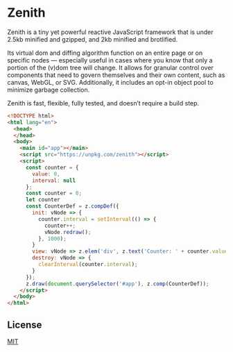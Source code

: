 # Zenith

Zenith is a tiny yet powerful reactive JavaScript framework that is under 2.5kb minified and gzipped, and 2kb minified and brotlified.

Its virtual dom and diffing algorithm function on an entire page or on specific nodes — especially useful in cases where you know that only a portion of the (v)dom tree will change. It allows for granular control over components that need to govern themselves and their own content, such as canvas, WebGL, or SVG. Additionally, it includes an opt-in object pool to minimize garbage collection.

Zenith is fast, flexible, fully tested, and doesn’t require a build step.

```html
<!DOCTYPE html>
<html lang="en">
  <head>
  </head>
  <body>
    <main id="app"></main>
    <script src="https://unpkg.com/zenith"></script>
    <script>
      const counter = {
        value: 0,
        interval: null
      };
      const counter = 0;
      let counter
      const CounterDef = z.compDef({
        init: vNode => {
          counter.interval = setInterval(() => {
            counter++;
            vNode.redraw();
          }, 1000);
        }
        view: vNode => z.elem('div', z.text('Counter: ' + counter.value)),
        destroy: vNode => {
          clearInterval(counter.interval);
        }
      });
      z.draw(document.querySelector('#app'), z.comp(CounterDef));
    </script>
  </body>
</html>
```

## License

[MIT](LICENSE.md)